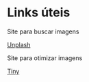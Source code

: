 # Links úteis

Site para buscar imagens

[Unplash](https://unsplash.com/)



Site para otimizar imagens

[Tiny](https://tinypng.com/)

